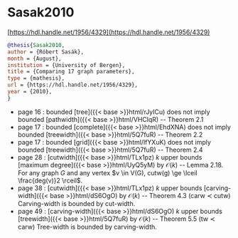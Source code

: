 # Sasak2010

[https://hdl.handle.net/1956/4329](https://hdl.handle.net/1956/4329)

```bibtex
@thesis{Sasak2010,
author = {Róbert Sasák},
month = {August},
institution = {University of Bergen},
title = {Comparing 17 graph parameters},
type = {mathesis},
url = {https://hdl.handle.net/1956/4329},
year = {2010},
}
```
* page 16 : bounded [tree]({{< base >}}html/rJyICu) does not imply bounded [pathwidth]({{< base >}}html/VHClqR) -- Theorem 2.1
* page 17 : bounded [complete]({{< base >}}html/EhdXNA) does not imply bounded [treewidth]({{< base >}}html/5Q7fuR) -- Theorem 2.2
* page 17 : bounded [grid]({{< base >}}html/lfYXuK) does not imply bounded [treewidth]({{< base >}}html/5Q7fuR) -- Theorem 2.4
* page 28 : [cutwidth]({{< base >}}html/TLx1pz) $k$ upper bounds [maximum degree]({{< base >}}html/UyQ5yM) by $\mathcal O(k)$ -- Lemma 2.18. For any graph $G$ and any vertex $v \in V(G), cutw(g) \ge \lceil \frac{deg(v)}2 \rceil$.
* page 38 : [cutwidth]({{< base >}}html/TLx1pz) $k$ upper bounds [carving-width]({{< base >}}html/dS6OgO) by $\mathcal O(k)$ -- Theorem 4.3 (carw $\prec$ cutw) Carving-width is bounded by cut-width.
* page 49 : [carving-width]({{< base >}}html/dS6OgO) $k$ upper bounds [treewidth]({{< base >}}html/5Q7fuR) by $\mathcal O(k)$ -- Theorem 5.5 (tw $\prec$ carw) Tree-width is bounded by carving-width.